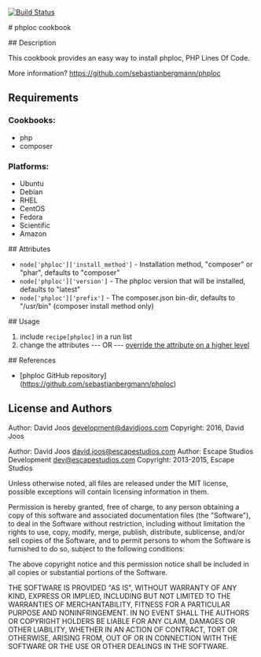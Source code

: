 [![Build Status](https://travis-ci.org/djoos-cookbooks/phploc.png)](http://travis-ci.org/djoos-cookbooks/phploc)

# phploc cookbook

## Description

This cookbook provides an easy way to install phploc, PHP Lines Of Code.

More information?
https://github.com/sebastianbergmann/phploc

## Requirements

### Cookbooks:

* php
* composer

### Platforms:

* Ubuntu
* Debian
* RHEL
* CentOS
* Fedora
* Scientific
* Amazon

## Attributes

* `node['phploc']['install_method']` - Installation method, "composer" or "phar", defaults to "composer"
* `node['phploc']['version']` - The phploc version that will be installed, defaults to "latest"
* `node['phploc']['prefix']` - The composer.json bin-dir, defaults to "/usr/bin" (composer install method only)

## Usage

1) include `recipe[phploc]` in a run list
2) change the attributes
--- OR ---
[override the attribute on a higher level](http://wiki.opscode.com/display/chef/Attributes#Attributes-AttributesPrecedence)

## References

* [phploc GitHub repository] (https://github.com/sebastianbergmann/phploc)

## License and Authors

Author: David Joos <development@davidjoos.com>
Copyright: 2016, David Joos

Author: David Joos <david.joos@escapestudios.com>
Author: Escape Studios Development <dev@escapestudios.com>
Copyright: 2013-2015, Escape Studios

Unless otherwise noted, all files are released under the MIT license,
possible exceptions will contain licensing information in them.

Permission is hereby granted, free of charge, to any person obtaining a copy
of this software and associated documentation files (the "Software"), to deal
in the Software without restriction, including without limitation the rights
to use, copy, modify, merge, publish, distribute, sublicense, and/or sell
copies of the Software, and to permit persons to whom the Software is
furnished to do so, subject to the following conditions:

The above copyright notice and this permission notice shall be included in
all copies or substantial portions of the Software.

THE SOFTWARE IS PROVIDED "AS IS", WITHOUT WARRANTY OF ANY KIND, EXPRESS OR
IMPLIED, INCLUDING BUT NOT LIMITED TO THE WARRANTIES OF MERCHANTABILITY,
FITNESS FOR A PARTICULAR PURPOSE AND NONINFRINGEMENT. IN NO EVENT SHALL THE
AUTHORS OR COPYRIGHT HOLDERS BE LIABLE FOR ANY CLAIM, DAMAGES OR OTHER
LIABILITY, WHETHER IN AN ACTION OF CONTRACT, TORT OR OTHERWISE, ARISING FROM,
OUT OF OR IN CONNECTION WITH THE SOFTWARE OR THE USE OR OTHER DEALINGS IN
THE SOFTWARE.